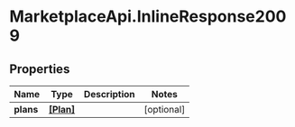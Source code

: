 # MarketplaceApi.InlineResponse2009

## Properties
Name | Type | Description | Notes
------------ | ------------- | ------------- | -------------
**plans** | [**[Plan]**](Plan.md) |  | [optional] 


